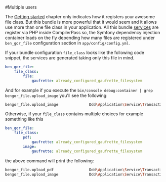 #Multiple users

The [Getting started](getting_started.md) chapter only indicates how it registers your awesome file class. But this
bundle is more powerful that it would seem and it allows use more than one file class in your application. All this
bundle [services](service_reference.md) are register via PHP inside CompilerPass so, the Symfony dependency injection
container loads on the fly depending how many files are registered under `ben_gor_file` configuration section in
`app/config/config.yml`.

If your bundle configuration `file_class` looks like the following code snippet, the services are generated taking
only this file in mind. 
```yml
ben_gor_file:
    file_class:
        file:
            gaufrette: already_configured_gaufrette_filesystem
```
And for example if you execute the `bin/console debug:container | grep bengor_file.upload_image`
you'll see the following:
```bash
bengor_file.upload_image              Ddd\Application\Service\TransactionalApplicationService
```
Otherwise, if your `file_class` contains multiple choices for example something like this
```yml
ben_gor_file:
    file_class:
        pdf:
            gaufrette: already_configured_gaufrette_filesystem
        image:
            gaufrette: already_configured_gaufrette_filesystem
```
the above command will print the following:
```bash
bengor_file.upload_pdf                Ddd\Application\Service\TransactionalApplicationService
bengor_file.upload_image              Ddd\Application\Service\TransactionalApplicationService
```
